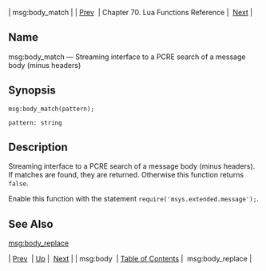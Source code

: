 | msg:body_match |
| [Prev](lua.ref.msg_body)  | Chapter 70. Lua Functions Reference |  [Next](lua.ref.msg_body_replace) |

<a name="lua.ref.msg_body_match"></a>
## Name

msg:body_match — Streaming interface to a PCRE search of a message body (minus headers)

<a name="idp16694816"></a>
## Synopsis

`msg:body_match(pattern);`

`pattern: string`<a name="idp16697792"></a>
## Description

Streaming interface to a PCRE search of a message body (minus headers). If matches are found, they are returned. Otherwise this function returns `false`.

Enable this function with the statement `require('msys.extended.message');`.

<a name="idp16701152"></a>
## See Also

[msg:body_replace](lua.ref.msg_body_replace "msg:body_replace")

| [Prev](lua.ref.msg_body)  | [Up](lua.function.details) |  [Next](lua.ref.msg_body_replace) |
| msg:body  | [Table of Contents](index) |  msg:body_replace |

